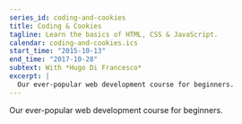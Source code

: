 ```yaml
---
series_id: coding-and-cookies
title: Coding & Cookies
tagline: Learn the basics of HTML, CSS & JavaScript.
calendar: coding-and-cookies.ics
start_time: "2015-10-13"
end_time: "2017-10-28"
subtext: With *Hugo Di Francesco*
excerpt: |
  Our ever-popular web development course for beginners.
---
```


Our ever-popular web development course for beginners.
